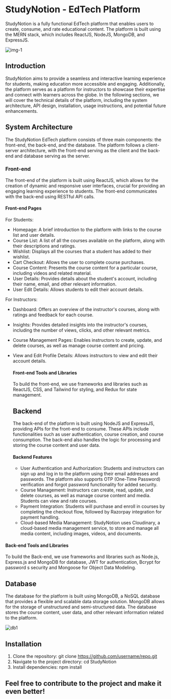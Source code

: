 # StudyNotion - EdTech Platform
StudyNotion is a fully functional EdTech platform that enables users to create, consume, and rate educational content. The platform is built using the MERN stack, which includes ReactJS, NodeJS, MongoDB, and ExpressJS.

![img-1](https://github.com/user-attachments/assets/5501613e-8d72-4c70-98c2-dd82b4c9c953)
## Introduction
StudyNotion aims to provide a seamless and interactive learning experience for students, making education more accessible and engaging. Additionally, the platform serves as a platform for instructors to showcase their expertise and connect with learners across the globe.
In the following sections, we will cover the technical details of the platform, including the system architecture, API design, installation, usage instructions, and potential future enhancements.

## System Architecture
The StudyNotion EdTech platform consists of three main components: the front-end, the back-end, and the database. The platform follows a client-server architecture, with the front-end serving as the client and the back-end and database serving as the server.

### Front-end
The front-end of the platform is built using ReactJS, which allows for the creation of dynamic and responsive user interfaces, crucial for providing an engaging learning experience to students. The front-end communicates with the back-end using RESTful API calls.

#### Front-end Pages 
For Students: 
* Homepage: A brief introduction to the platform with links to the course list and 
  user details.
* Course List: A list of all the courses available on the platform, along with their 
  descriptions and ratings.
* Wishlist: Displays all the courses that a student has added to their wishlist.
* Cart Checkout: Allows the user to complete course purchases.
* Course Content: Presents the course content for a particular course, including 
  videos and related material.
* User Details: Provides details about the student's account, including their name, 
  email, and other relevant information.
* User Edit Details: Allows students to edit their account details.
  
For Instructors:
* Dashboard: Offers an overview of the instructor's courses, along with ratings and 
  feedback for each course.
* Insights: Provides detailed insights into the instructor's courses, including the 
  number of views, clicks, and other relevant metrics.
* Course Management Pages: Enables instructors to create, update, and delete 
  courses, as well as manage course content and pricing.
* View and Edit Profile Details: Allows instructors to view and edit their account 
  details.

  #### Front-end Tools and Libraries
  To build the front-end, we use frameworks and libraries such as ReactJS, CSS, and 
  Tailwind for styling, and Redux for state management.

  ## Backend
  The back-end of the platform is built using NodeJS and ExpressJS, providing APIs 
  for the front-end to consume. These APIs include functionalities such as user 
  authentication, course creation, and course consumption. The back-end also handles 
  the logic for processing and storing the course content and user data.

  #### Backend Features
  * User Authentication and Authorization: Students and instructors can sign up and 
    log in to the platform using their email addresses and passwords. The platform 
    also supports OTP (One-Time Password) verification and forgot password 
    functionality for added security.
  * Course Management: Instructors can create, read, update, and delete courses, as 
    well as manage course content and media. Students can view and rate courses.
  * Payment Integration: Students will purchase and enroll in courses by completing 
    the checkout flow, followed by Razorpay integration for payment handling.
  * Cloud-based Media Management: StudyNotion uses Cloudinary, a cloud-based media 
    management service, to store and manage all media content, including images, 
    videos, and documents.

 #### Back-end Tools and Libraries
  To build the Back-end, we use frameworks and libraries such as Node.js, 
  Express.js and MongoDB for database, JWT for authentication, Bcrypt for password s 
  security and Mongoose for Object Data Modeling.

  ## Database
  The database for the platform is built using MongoDB, a NoSQL database that 
  provides a flexible and scalable data storage solution. MongoDB allows for the 
  storage of unstructured and semi-structured data. The database stores the course 
  content, user data, and other relevant information related to the platform.

  
  ![db1](https://github.com/user-attachments/assets/f94ae6d4-6a5f-4587-be83-3cc936f1a531)

  ## Installation
  1. Clone the repository: git clone https://github.com/username/repo.git
  2. Navigate to the project directory: cd StudyNotion
  3. Install dependencies: npm install
 
## Feel free to contribute to the project and make it even better!

